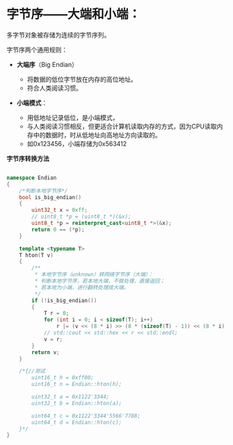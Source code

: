 # 字节序——大端和小端：

多字节对象被存储为连续的字节序列。

字节序两个通用规则：
- **大端序**（Big Endian）
  - 将数据的低位字节放在内存的高位地址。
  - 符合人类阅读习惯。

- **小端模式**：
  - 用低地址记录低位，是小端模式，
  - 与人类阅读习惯相反，但更适合计算机读取内存的方式，因为CPU读取内存中的数据时，时从低地址向高地址方向读取的。
  - 如0x123456，小端存储为0x563412


**字节序转换方法**

```cpp

namespace Endian
{
    /*判断本地字节序*/
    bool is_big_endian()
    {
        uint32_t x = 0xff;
        // uint8_t *p = (uint8_t *)(&x);
        uint8_t *p = reinterpret_cast<uint8_t *>(&x);
        return 0 == (*p);
    }

    template <typename T>
    T hton(T v)
    {
        /**
         * 本地字节序（unknown）转网络字节序（大端）：
         * 判断本地字节序，若本地大端，不做处理，直接返回；
         * 若本地为小端，进行翻转处理成大端。
         */
        if (!is_big_endian())
        {
            T r = 0;
            for (int i = 0; i < sizeof(T); i++)
                r |= (v << (8 * i) >> (8 * (sizeof(T) - 1)) << (8 * i));
            // std::cout << std::hex << r << std::endl;
            v = r;
        }
        return v;
    }

    /*{//测试
        uint16_t h = 0xff00;
        uint16_t n = Endian::hton(h);

        uint32_t a = 0x1122'3344;
        uint32_t b = Endian::hton(a);

        uint64_t c = 0x1122'3344'5566'7788;
        uint64_t d = Endian::hton(c);
    }*/
}

```